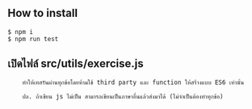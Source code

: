 ## How to install
```
$ npm i
$ npm run test
```
## เปิดไฟล์ src/utils/exercise.js
```
    ทำให้เทสรันผ่านทุกข้อโดยห้ามใช้ third party และ function ให้สร้างแบบ ES6 เท่านั้น
       
    ปล. ถ้าเขียน js ไม่เป็น สามารถเขียนเป็นภาษาอื่นแล้วส่งมาได้ (ไม่จำเป็นต้องทำทุกข้อ)
```
